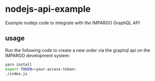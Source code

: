 # nodejs-api-example
Example nodejs code to integrate with the IMPARGO GraphQL API

## usage

Run the following code to create a new order via the graphql api on the IMPARGO development system:
```sh
yarn install
export TOKEN=<your-access-token>
./index.js
```